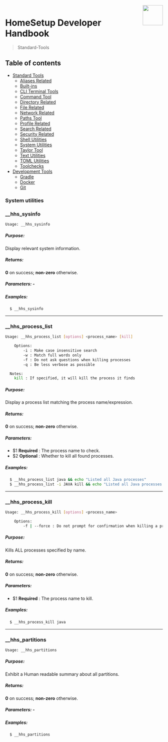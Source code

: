 <img src="https://iili.io/HvtxC1S.png" width="64" height="64" align="right" />

# HomeSetup Developer Handbook
>
> Standard-Tools

## Table of contents

<!-- toc -->

- [Standard Tools](../../functions.md#standard-tools)
  - [Aliases Related](aliases-related.md#aliases-related-functions)
  - [Built-ins](built-ins.md#built-ins-functions)
  - [CLI Terminal Tools](clitt.md#cli-terminal-tools)
  - [Command Tool](command-tool.md#command-tool)
  - [Directory Related](directory-related.md#directory-related-functions)
  - [File Related](file-related.md#file-related-functions)
  - [Network Related](network-related.md#network-related-functions)
  - [Paths Tool](paths-tool.md#paths-tool)
  - [Profile Related](profile-related.md#profile-related-functions)
  - [Search Related](search-related.md#search-related-functions)
  - [Security Related](security-related.md#security-related-functions)
  - [Shell Utilities](shell-utilities.md#shell-utilities)
  - [System Utilities](system-utilities.md#system-utilities)
  - [Taylor Tool](taylor-tool.md#taylor-tool)
  - [Text Utilities](text-utilities.md#text-utilities)
  - [TOML Utilities](toml-utilities.md#toml-utilities)
  - [Toolchecks](toolchecks.md#tool-checks-functions)
- [Development Tools](../../functions.md#development-tools)
  - [Gradle](../dev-tools/gradle-tools.md#gradle-functions)
  - [Docker](../dev-tools/docker-tools.md#docker-functions)
  - [Git](../dev-tools/git-tools.md#git-functions)

<!-- tocstop -->


### System utilities

### __hhs_sysinfo

```bash
Usage: __hhs_sysinfo
```

##### **Purpose**:

Display relevant system information.

##### **Returns**:

**0** on success; **non-zero** otherwise.

##### **Parameters**: -

##### **Examples:**

```bash
  $ __hhs_sysinfo
```

------
### __hhs_process_list

```bash
Usage: __hhs_process_list [options] <process_name> [kill]

    Options:
        -i : Make case insensitive search
        -w : Match full words only
        -f : Do not ask questions when killing processes
        -q : Be less verbose as possible

  Notes:
    kill : If specified, it will kill the process it finds
```

##### **Purpose**:

Display a process list matching the process name/expression.

##### **Returns**:

**0** on success; **non-zero** otherwise.

##### **Parameters**:

  - $1 __Required__ : The process name to check.
  - $2 __Optional__ : Whether to kill all found processes.

##### **Examples:**

```bash
  $ __hhs_process_list java && echo "Listed all Java processes"
  $ __hhs_process_list -i JAVA kill && echo "Listed all Java processes and killing them"
```

------
### __hhs_process_kill

```bash
Usage: __hhs_process_kill [options] <process_name>

    Options:
        -f | --force : Do not prompt for confirmation when killing a process
```

##### **Purpose**:

Kills ALL processes specified by name.

##### **Returns**:

**0** on success; **non-zero** otherwise.

##### **Parameters**:

  - $1 __Required__ : The process name to kill.

##### **Examples:**

```bash
  $ __hhs_process_kill java
```

------
### __hhs_partitions

```bash
Usage: __hhs_partitions
```

##### **Purpose**:

Exhibit a Human readable summary about all partitions.

##### **Returns**:

**0** on success; **non-zero** otherwise.

##### **Parameters**: -

##### **Examples:**

```bash
  $ __hhs_partitions
```
